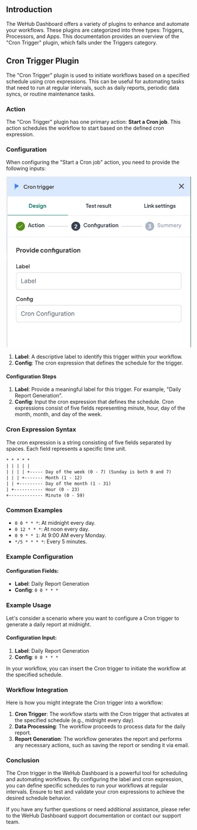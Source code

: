 
## Introduction
The WeHub Dashboard offers a variety of plugins to enhance and automate your workflows. These plugins are categorized into three types: Triggers, Processors, and Apps. This documentation provides an overview of the "Cron Trigger" plugin, which falls under the Triggers category.

## Cron Trigger Plugin
The "Cron Trigger" plugin is used to initiate workflows based on a specified schedule using cron expressions. This can be useful for automating tasks that need to run at regular intervals, such as daily reports, periodic data syncs, or routine maintenance tasks.

### Action
The "Cron Trigger" plugin has one primary action: **Start a Cron job**. This action schedules the workflow to start based on the defined cron expression.

### Configuration
When configuring the "Start a Cron job" action, you need to provide the following inputs:

![Screenshot 2024-05-23 at 19.22.54.png](../../../static/img/Cron%20Trigger.png)

1. **Label**: A descriptive label to identify this trigger within your workflow.
2. **Config**: The cron expression that defines the schedule for the trigger.

#### Configuration Steps
1. **Label**: Provide a meaningful label for this trigger. For example, "Daily Report Generation".
2. **Config**: Input the cron expression that defines the schedule. Cron expressions consist of five fields representing minute, hour, day of the month, month, and day of the week.

### Cron Expression Syntax
The cron expression is a string consisting of five fields separated by spaces. Each field represents a specific time unit.

```
* * * * *
| | | | |
| | | | +----- Day of the week (0 - 7) (Sunday is both 0 and 7)
| | | +------- Month (1 - 12)
| | +--------- Day of the month (1 - 31)
| +----------- Hour (0 - 23)
+------------- Minute (0 - 59)
```

### Common Examples
- `0 0 * * *`: At midnight every day.
- `0 12 * * *`: At noon every day.
- `0 9 * * 1`: At 9:00 AM every Monday.
- `*/5 * * * *`: Every 5 minutes.

### Example Configuration
#### Configuration Fields:
- **Label**: Daily Report Generation
- **Config**: `0 0 * * *`

### Example Usage
Let's consider a scenario where you want to configure a Cron trigger to generate a daily report at midnight.

#### Configuration Input:
1. **Label**: Daily Report Generation
2. **Config**: `0 0 * * *`

In your workflow, you can insert the Cron trigger to initiate the workflow at the specified schedule.

### Workflow Integration
Here is how you might integrate the Cron trigger into a workflow:

1. **Cron Trigger**: The workflow starts with the Cron trigger that activates at the specified schedule (e.g., midnight every day).
2. **Data Processing**: The workflow proceeds to process data for the daily report.
3. **Report Generation**: The workflow generates the report and performs any necessary actions, such as saving the report or sending it via email.

### Conclusion
The Cron trigger in the WeHub Dashboard is a powerful tool for scheduling and automating workflows. By configuring the label and cron expression, you can define specific schedules to run your workflows at regular intervals. Ensure to test and validate your cron expressions to achieve the desired schedule behavior.

If you have any further questions or need additional assistance, please refer to the WeHub Dashboard support documentation or contact our support team.
